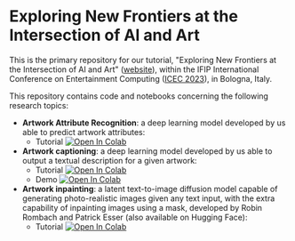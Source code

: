 # Exploring New Frontiers at the Intersection of AI and Art

This is the primary repository for our tutorial, "Exploring New Frontiers at the Intersection of AI and Art" ([website](https://sites.google.com/view/aiarttutorial)), within the IFIP International Conference on Entertainment Computing ([ICEC 2023](https://icec23.cs.unibo.it/)), in Bologna, Italy.

This repository contains code and notebooks concerning the following research topics:
* **Artwork Attribute Recognition**: a deep learning model developed by us able to predict artwork attributes:
  * Tutorial <a target="_blank" href="https://colab.research.google.com/github/gvessio/ai-art-tutorial/blob/main/attribute_recognition/tutorial_prediction.ipynb"><img src="https://colab.research.google.com/assets/colab-badge.svg" alt="Open In Colab"/></a>
* **Artwork captioning**: a deep learning model developed by us able to output a textual description for a given artwork:
  * Tutorial <a target="_blank" href="https://colab.research.google.com/github/CILAB-ArtGraph/ai-art-tutorial/blob/main/captioning/vlp_fine_tuning.ipynb"><img src="https://colab.research.google.com/assets/colab-badge.svg" alt="Open In Colab"/></a>
  * Demo <a target="_blank" href="https://colab.research.google.com/github/CILAB-ArtGraph/ai-art-tutorial/blob/main/captioning/demo.ipynb"><img src="https://colab.research.google.com/assets/colab-badge.svg" alt="Open In Colab"/></a>
* **Artwork inpainting**: a latent text-to-image diffusion model capable of generating photo-realistic images given any text input, with the extra capability of inpainting images using a mask, developed by Robin Rombach and Patrick Esser (also available on Hugging Face):
  * Tutorial <a target="_blank" href="https://colab.research.google.com/github/CILAB-ArtGraph/ai-art-tutorial/blob/main/inpainting/in_painting_with_stable_diffusion_using_%F0%9F%A7%A8diffusers.ipynb"><img src="https://colab.research.google.com/assets/colab-badge.svg" alt="Open In Colab"/></a>
